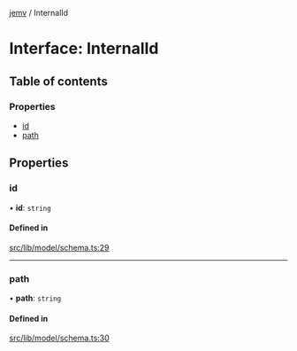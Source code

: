 [jemv](../README.md) / InternalId

# Interface: InternalId

## Table of contents

### Properties

- [id](InternalId.md#id)
- [path](InternalId.md#path)

## Properties

### id

• **id**: `string`

#### Defined in

[src/lib/model/schema.ts:29](https://github.com/data7expressions/jemv/blob/8fc7e43bbe8003ed3c89190ec9032f686bac5421/src/lib/model/schema.ts#L29)

___

### path

• **path**: `string`

#### Defined in

[src/lib/model/schema.ts:30](https://github.com/data7expressions/jemv/blob/8fc7e43bbe8003ed3c89190ec9032f686bac5421/src/lib/model/schema.ts#L30)
